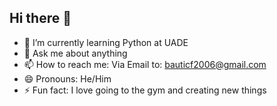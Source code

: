 ## Hi there 👋

- 🌱 I’m currently learning Python at UADE
- 💬 Ask me about anything
- 📫 How to reach me: Via Email to: bauticf2006@gmail.com
- 😄 Pronouns: He/Him
- ⚡ Fun fact: I love going to the gym and creating new things
